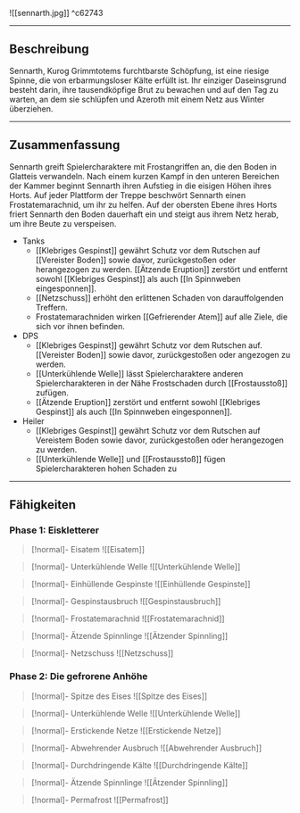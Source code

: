 
![[sennarth.jpg]] ^c62743

---

## Beschreibung

Sennarth, Kurog Grimmtotems furchtbarste Schöpfung, ist eine riesige Spinne, die von erbarmungsloser Kälte erfüllt ist. Ihr einziger Daseinsgrund besteht darin, ihre tausendköpfige Brut zu bewachen und auf den Tag zu warten, an dem sie schlüpfen und Azeroth mit einem Netz aus Winter überziehen.

---
## Zusammenfassung

Sennarth greift Spielercharaktere mit Frostangriffen an, die den Boden in Glatteis verwandeln. Nach einem kurzen Kampf in den unteren Bereichen der Kammer beginnt Sennarth ihren Aufstieg in die eisigen Höhen ihres Horts.
Auf jeder Plattform der Treppe beschwört Sennarth einen Frostatemarachnid, um ihr zu helfen.
Auf der obersten Ebene ihres Horts friert Sennarth den Boden dauerhaft ein und steigt aus ihrem Netz herab, um ihre Beute zu verspeisen.

- Tanks
	- [[Klebriges Gespinst]] gewährt Schutz vor dem Rutschen auf [[Vereister Boden]] sowie davor, zurückgestoßen oder herangezogen zu werden. [[Ätzende Eruption]] zerstört und entfernt sowohl [[Klebriges Gespinst]] als auch [[In Spinnweben eingesponnen]].
	- [[Netzschuss]] erhöht den erlittenen Schaden von darauffolgenden Treffern.
	- Frostatemarachniden wirken [[Gefrierender Atem]] auf alle Ziele, die sich vor ihnen befinden.
- DPS
	- [[Klebriges Gespinst]] gewährt Schutz vor dem Rutschen auf. [[Vereister Boden]] sowie davor, zurückgestoßen oder angezogen zu werden.
	- [[Unterkühlende Welle]] lässt Spielercharaktere anderen Spielercharakteren in der Nähe Frostschaden durch [[Frostausstoß]] zufügen.
	- [[Ätzende Eruption]] zerstört und entfernt sowohl [[Klebriges Gespinst]] als auch [[In Spinnweben eingesponnen]].
- Heiler
	- [[Klebriges Gespinst]] gewährt Schutz vor dem Rutschen auf Vereistem Boden sowie davor, zurückgestoßen oder herangezogen zu werden.
	- [[Unterkühlende Welle]] und [[Frostausstoß]] fügen Spielercharakteren hohen Schaden zu
---

## Fähigkeiten

### Phase 1: Eiskletterer

> [!normal]- Eisatem
> ![[Eisatem]]

> [!normal]- Unterkühlende Welle
> ![[Unterkühlende Welle]]

> [!normal]- Einhüllende Gespinste
> ![[Einhüllende Gespinste]]

> [!normal]- Gespinstausbruch
> ![[Gespinstausbruch]]

> [!normal]- Frostatemarachnid
> ![[Frostatemarachnid]]

> [!normal]- Ätzende Spinnlinge
> ![[Ätzender Spinnling]]

> [!normal]- Netzschuss
> ![[Netzschuss]]

### Phase 2: Die gefrorene Anhöhe

> [!normal]- Spitze des Eises
> ![[Spitze des Eises]]

> [!normal]- Unterkühlende Welle
> ![[Unterkühlende Welle]]

> [!normal]- Erstickende Netze
> ![[Erstickende Netze]]

> [!normal]- Abwehrender Ausbruch
> ![[Abwehrender Ausbruch]]

> [!normal]- Durchdringende Kälte
> ![[Durchdringende Kälte]]

> [!normal]- Ätzende Spinnlinge
> ![[Ätzender Spinnling]]

> [!normal]- Permafrost
> ![[Permafrost]]


